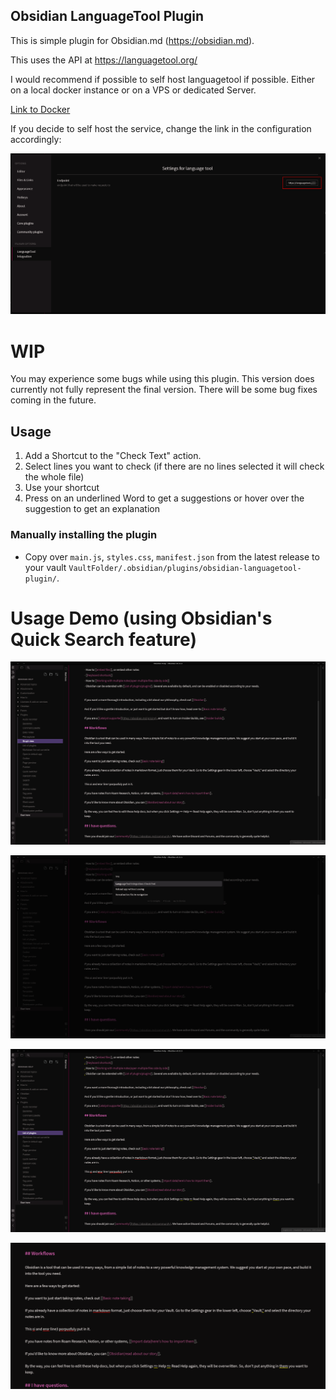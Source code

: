 ## Obsidian LanguageTool Plugin

This is simple plugin for Obsidian.md (https://obsidian.md).

This uses the API at https://languagetool.org/

I would recommend if possible to self host languagetool if possible. Either on a local docker instance or on a VPS or dedicated Server.

[Link to Docker](https://hub.docker.com/r/erikvl87/languagetool "https://hub.docker.com/r/erikvl87/languagetool")

If you decide to self host the service, change the link in the configuration accordingly:

![Settings tab](/Settings.png "Here you can change the URL the requests are sent to.")

# WIP
You may experience some bugs while using this plugin. This version does currently not fully represent the final version. There will be some bug fixes coming in the future.

## Usage

1. Add a Shortcut to the "Check Text" action.
2. Select lines you want to check (if there are no lines selected it will check the whole file)
3. Use your shortcut
4. Press on an underlined Word to get a suggestions or hover over the suggestion to get an explanation

### Manually installing the plugin

- Copy over `main.js`, `styles.css`, `manifest.json` from the latest release to your vault `VaultFolder/.obsidian/plugins/obsidian-languagetool-plugin/`.



# Usage Demo (using Obsidian's Quick Search feature)

![Text](/Demo1.png "Here you can see some random text.")

![Text](/Demo2.png "Press [Shift + P] to open up the Quick Search and enter Language Tool")

![Text](/Demo3.png "Now all text areas with grammatical errors or with improvement suggestions will be underlined.")

![Text](/Demo.gif "A quick showcase on how to interact with the suggestions.")